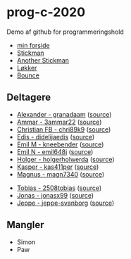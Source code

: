 # prog-c-2020

Demo af github for programmeringshold

- [min forside](website/)
- [Stickman](stickman/)
- [Another Stickman](stickman-2/)
- [Løkker](loops/)
- [Bounce](bounce/)

## Deltagere

- [Alexander - granadaam](https://granadaam.github.io/) ([source](https://github.com/granadaam/granadaam.github.io))
- [Ammar - 3ammar22](http://3ammar22.github.io/) ([source](https://github.com/3ammar22/3ammar22.github.io))
- [Christian FB - chri89k9](http://chri89k9.github.io/) ([source](https://github.com/chri89k9/chri89k9.github.io))
- [Edis - didelijaedis](http://didelijaedis.github.io/) ([source](https://github.com/didelijaedis/didelijaedis.github.io))
- [Emil M - kneebender](http://kneebender.github.io/) ([source](https://github.com/kneebender/kneebender.github.io))
- [Emil N - emil648j](http://emil648j.github.io/) ([source](https://github.com/emil648j/emil648j.github.io))
- [Holger - holgerholwerda](http://holgerholwerda.github.io/) ([source](https://github.com/holgerholwerda/holgerholwerda.github.io))
- [Kasper - kas411per](http://kas411per.github.io/) ([source](https://github.com/kas411per/kas411per.github.io))
- [Magnus - magn7340](http://magn7340.github.io/) ([source](https://github.com/magn7340/magn7340.github.io))
<!-- - [Rune - runeschack](http://runeschack.github.io/) ([source](https://github.com/runeschack/runeschack.github.io)) -->
- [Tobias - 2508tobias](http://2508tobias.github.io/) ([source](https://github.com/2508tobias/2508tobias.github.io))
- [Jonas - jonasx99](http://jonasx99.github.io/) ([source](https://github.com/jonasx99/jonasx99.github.io))
- [Jeppe - jeppe-svanborg](http://jeppe-svanborg.github.io/) ([source](https://github.com/jeppe-svanborg/jeppe-svanborg.github.io))

## Mangler
- Simon
- Paw